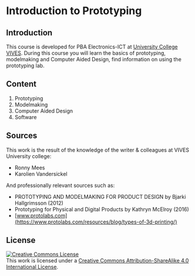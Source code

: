 # Introduction to Prototyping

## Introduction

This course is developed for PBA Electronics-ICT at [University College VIVES](https://www.vives.be/nl/technology/elektronica-ict).
During this course you will learn the basics of prototyping, modelmaking and Computer Aided Design, find information on using the prototyping lab.

## Content

1. Prototyping
2. Modelmaking
3. Computer Aided Design
4. Software

## Sources

This work is the result of the knowledge of the writer & colleagues at VIVES University college:

* Ronny Mees
* Karolien Vandersickel

And professionally relevant sources such as:

* PROTOTYPING AND MODELMAKING FOR PRODUCT DESIGN by Bjarki Hallgrimsson (2012)
* Prototyping for Physical and Digital Products by Kathryn McElroy (2016)
* [www.protolabs.com](https://www.protolabs.com/resources/blog/types-of-3d-printing/)

## License

<a rel="license" href="http://creativecommons.org/licenses/by-sa/4.0/"><img alt="Creative Commons License" style="border-width:0" src="https://i.creativecommons.org/l/by-sa/4.0/88x31.png" /></a><br />This work is licensed under a <a rel="license" href="http://creativecommons.org/licenses/by-sa/4.0/">Creative Commons Attribution-ShareAlike 4.0 International License</a>.